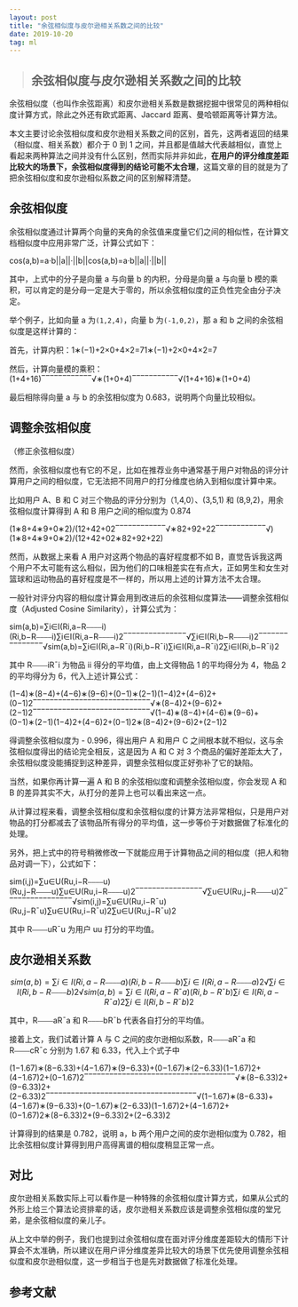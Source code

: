 ```yaml
---
layout: post
title: "余弦相似度与皮尔逊相关系数之间的比较"
date: 2019-10-20
tag: ml
---
```










> ## 余弦相似度与皮尔逊相关系数之间的比较

余弦相似度（也叫作余弦距离）和皮尔逊相关系数是数据挖掘中很常见的两种相似度计算方式，除此之外还有欧式距离、Jaccard 距离、曼哈顿距离等计算方法。

本文主要讨论余弦相似度和皮尔逊相关系数之间的区别，首先，这两者返回的结果（相似度、相关系数）都介于 0 到 1 之间，并且都是值越大代表越相似，直觉上看起来两种算法之间并没有什么区别，然而实际并非如此，**在用户的评分维度差距比较大的场景下，余弦相似度得到的结论可能不太合理**，这篇文章的目的就是为了把余弦相似度和皮尔逊相似系数之间的区别解释清楚。



## 余弦相似度

余弦相似度通过计算两个向量的夹角的余弦值来度量它们之间的相似性，在计算文档相似度中应用非常广泛，计算公式如下：

cos(a,b)=a·b||a||·||b||cos(a,b)=a·b||a||·||b||

其中，上式中的分子是向量 a 与向量 b 的内积，分母是向量 a 与向量 b 模的乘积，可以肯定的是分母一定是大于零的，所以余弦相似度的正负性完全由分子决定。

举个例子，比如向量 a 为`(1,2,4)`，向量 b 为`(-1,0,2)`，那 a 和 b 之间的余弦相似度是这样计算的：

首先，计算内积：1∗(−1)+2×0+4×2=71∗(−1)+2×0+4×2=7

然后，计算向量模的乘积：(1+4+16)‾‾‾‾‾‾‾‾‾‾‾‾√∗(1+0+4)‾‾‾‾‾‾‾‾‾‾‾√(1+4+16)∗(1+0+4)

最后相除得向量 a 与 b 的余弦相似度为 0.683，说明两个向量比较相似。

## 调整余弦相似度

（修正余弦相似度）

然而，余弦相似度也有它的不足，比如在推荐业务中通常基于用户对物品的评分计算用户之间的相似度，它无法把不同用户的打分维度也纳入到相似度计算中来。

比如用户 A、B 和 C 对三个物品的评分分别为（1,4,0）、(3,5,1) 和 (8,9,2)，用余弦相似度计算得到 A 和 B 用户之间的相似度为 0.874

(1∗8+4∗9+0∗2)/(12+42+02‾‾‾‾‾‾‾‾‾‾‾‾√∗82+92+22‾‾‾‾‾‾‾‾‾‾‾‾√)(1∗8+4∗9+0∗2)/(12+42+02∗82+92+22)

然而，从数据上来看 A 用户对这两个物品的喜好程度都不如 B，直觉告诉我这两个用户不太可能有这么相似，因为他们的口味相差实在有点大，正如男生和女生对篮球和运动物品的喜好程度是不一样的，所以用上述的计算方法不太合理。

一般针对评分内容的相似度计算会用到改进后的余弦相似度算法——调整余弦相似度（Adjusted Cosine Similarity），计算公式为：

sim(a,b)=∑i∈I(Ri,a−R⎯⎯⎯⎯i)(Ri,b−R⎯⎯⎯⎯i)∑i∈I(Ri,a−R⎯⎯⎯⎯i)2‾‾‾‾‾‾‾‾‾‾‾‾‾‾‾√∑i∈I(Ri,b−R⎯⎯⎯⎯i)2‾‾‾‾‾‾‾‾‾‾‾‾‾‾‾√sim(a,b)=∑i∈I(Ri,a−R¯i)(Ri,b−R¯i)∑i∈I(Ri,a−R¯i)2∑i∈I(Ri,b−R¯i)2

其中 R⎯⎯⎯⎯iR¯i 为物品 ii 得分的平均值，由上文得物品 1 的平均得分为 4，物品 2 的平均得分为 6，代入上述计算公式：

(1−4)∗(8−4)+(4−6)∗(9−6)+(0−1)∗(2−1)(1−4)2+(4−6)2+(0−1)2‾‾‾‾‾‾‾‾‾‾‾‾‾‾‾‾‾‾‾‾‾‾‾‾‾‾‾‾√∗(8−4)2+(9−6)2+(2−1)2‾‾‾‾‾‾‾‾‾‾‾‾‾‾‾‾‾‾‾‾‾‾‾‾‾‾‾‾√(1−4)∗(8−4)+(4−6)∗(9−6)+(0−1)∗(2−1)(1−4)2+(4−6)2+(0−1)2∗(8−4)2+(9−6)2+(2−1)2

得调整余弦相似度为 - 0.996，得出用户 A 和用户 C 之间根本就不相似，这与余弦相似度得出的结论完全相反，这是因为 A 和 C 对 3 个商品的偏好差距太大了，余弦相似度没能捕捉到这种差异，调整余弦相似度正好弥补了它的缺陷。

当然，如果你再计算一遍 A 和 B 的余弦相似度和调整余弦相似度，你会发现 A 和 B 的差异其实不大，从打分的差异上也可以看出来这一点。

从计算过程来看，调整余弦相似度和余弦相似度的计算方法非常相似，只是用户对物品的打分都减去了该物品所有得分的平均值，这一步等价于对数据做了标准化的处理。

另外，把上式中的符号稍微修改一下就能应用于计算物品之间的相似度（把人和物品对调一下），公式如下：

sim(i,j)=∑u∈U(Ru,i−R⎯⎯⎯⎯u)(Ru,j−R⎯⎯⎯⎯u)∑u∈U(Ru,i−R⎯⎯⎯⎯u)2‾‾‾‾‾‾‾‾‾‾‾‾‾‾‾‾√∑u∈U(Ru,j−R⎯⎯⎯⎯u)2‾‾‾‾‾‾‾‾‾‾‾‾‾‾‾‾√sim(i,j)=∑u∈U(Ru,i−R¯u)(Ru,j−R¯u)∑u∈U(Ru,i−R¯u)2∑u∈U(Ru,j−R¯u)2

其中 R⎯⎯⎯⎯uR¯u 为用户 uu 打分的平均值。

## 皮尔逊相关系数

$$ sim(a,b)=∑i∈I(Ri,a−R⎯⎯⎯⎯a)(Ri,b−R⎯⎯⎯⎯b)∑i∈I(Ri,a−R⎯⎯⎯⎯a)2√∑i∈I(Ri,b−R⎯⎯⎯⎯b)2√sim(a,b)=∑i∈I(Ri,a−R¯a)(Ri,b−R¯b)∑i∈I(Ri,a−R¯a)2∑i∈I(Ri,b−R¯b)2$$

其中，R⎯⎯⎯⎯aR¯a 和 R⎯⎯⎯⎯bR¯b 代表各自打分的平均值。

接着上文，我们试着计算 A 与 C 之间的皮尔逊相似系数，R⎯⎯⎯⎯aR¯a 和 R⎯⎯⎯⎯cR¯c 分别为 1.67 和 6.33，代入上个式子中

(1−1.67)∗(8−6.33)+(4−1.67)∗(9−6.33)+(0−1.67)∗(2−6.33)(1−1.67)2+(4−1.67)2+(0−1.67)2‾‾‾‾‾‾‾‾‾‾‾‾‾‾‾‾‾‾‾‾‾‾‾‾‾‾‾‾‾‾‾‾‾‾‾‾√∗(8−6.33)2+(9−6.33)2+(2−6.33)2‾‾‾‾‾‾‾‾‾‾‾‾‾‾‾‾‾‾‾‾‾‾‾‾‾‾‾‾‾‾‾‾‾‾‾‾√(1−1.67)∗(8−6.33)+(4−1.67)∗(9−6.33)+(0−1.67)∗(2−6.33)(1−1.67)2+(4−1.67)2+(0−1.67)2∗(8−6.33)2+(9−6.33)2+(2−6.33)2

计算得到的结果是 0.782，说明 a，b 两个用户之间的皮尔逊相似度为 0.782，相比余弦相似度计算得到用户高得离谱的相似度稍显正常一点。

## 对比

皮尔逊相关系数实际上可以看作是一种特殊的余弦相似度计算方式，如果从公式的外形上给三个算法论资排辈的话，皮尔逊相关系数应该是调整余弦相似度的堂兄弟，是余弦相似度的亲儿子。

从上文中举的例子，我们也提到过余弦相似度在面对评分维度差距较大的情形下计算会不太准确，所以建议在用户评分维度差异比较大的场景下优先使用调整余弦相似度和皮尔逊相似度，这一步相当于也是先对数据做了标准化处理。





## 参考文献

